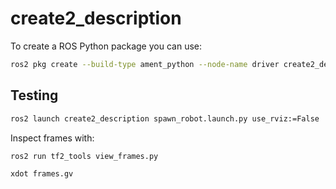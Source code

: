 # create2_description

To create a ROS Python package you can use:

```bash
ros2 pkg create --build-type ament_python --node-name driver create2_description
```

## Testing

```bash
ros2 launch create2_description spawn_robot.launch.py use_rviz:=False
```

Inspect frames with:

```bash
ros2 run tf2_tools view_frames.py

xdot frames.gv
```
